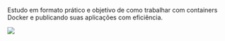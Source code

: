 Estudo em formato prático e objetivo de como trabalhar com containers Docker e publicando suas aplicações com eficiência.

![](/home/joao/Imagens/homepage-docker-logo.png)
